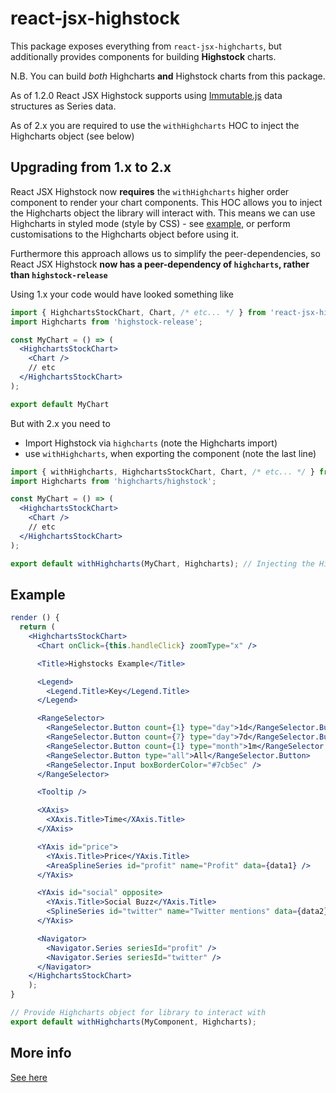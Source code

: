 # react-jsx-highstock

This package exposes everything from `react-jsx-highcharts`, but additionally provides components for building **Highstock** charts.

N.B. You can build *both* Highcharts **and** Highstock charts from this package.

As of 1.2.0 React JSX Highstock supports using [Immutable.js](https://facebook.github.io/immutable-js/) data structures as Series data.

As of 2.x you are required to use the `withHighcharts` HOC  to inject the Highcharts object (see below)

## Upgrading from 1.x to 2.x

React JSX Highstock now **requires** the `withHighcharts` higher order component to render your chart components. This HOC allows you to inject the Highcharts object the library will interact with.
This means we can use Highcharts in styled mode (style by CSS) - see [example](https://whawker.github.io/react-jsx-highcharts/examples/StyleByCSS/index.html), or perform customisations to the Highcharts object before using it.

Furthermore this approach allows us to simplify the peer-dependencies, so React JSX Highstock **now has a peer-dependency of `highcharts`, rather than `highstock-release`**

Using 1.x your code would have looked something like

```jsx
import { HighchartsStockChart, Chart, /* etc... */ } from 'react-jsx-highstock';
import Highcharts from 'highstock-release';

const MyChart = () => (
  <HighchartsStockChart>
    <Chart />
    // etc
  </HighchartsStockChart>
);

export default MyChart
```

But with 2.x you need to
 - Import Highstock via `highcharts` (note the Highcharts import)
 - use `withHighcharts`, when exporting the component (note the last line)

```jsx
import { withHighcharts, HighchartsStockChart, Chart, /* etc... */ } from 'react-jsx-highstock';
import Highcharts from 'highcharts/highstock';

const MyChart = () => (
  <HighchartsStockChart>
    <Chart />
    // etc
  </HighchartsStockChart>
);

export default withHighcharts(MyChart, Highcharts); // Injecting the Highstock object
```

## Example

```jsx
render () {
  return (
    <HighchartsStockChart>
      <Chart onClick={this.handleClick} zoomType="x" />

      <Title>Highstocks Example</Title>

      <Legend>
        <Legend.Title>Key</Legend.Title>
      </Legend>

      <RangeSelector>
        <RangeSelector.Button count={1} type="day">1d</RangeSelector.Button>
        <RangeSelector.Button count={7} type="day">7d</RangeSelector.Button>
        <RangeSelector.Button count={1} type="month">1m</RangeSelector.Button>
        <RangeSelector.Button type="all">All</RangeSelector.Button>
        <RangeSelector.Input boxBorderColor="#7cb5ec" />
      </RangeSelector>

      <Tooltip />

      <XAxis>
        <XAxis.Title>Time</XAxis.Title>
      </XAxis>

      <YAxis id="price">
        <YAxis.Title>Price</YAxis.Title>
        <AreaSplineSeries id="profit" name="Profit" data={data1} />
      </YAxis>

      <YAxis id="social" opposite>
        <YAxis.Title>Social Buzz</YAxis.Title>
        <SplineSeries id="twitter" name="Twitter mentions" data={data2} />
      </YAxis>

      <Navigator>
        <Navigator.Series seriesId="profit" />
        <Navigator.Series seriesId="twitter" />
      </Navigator>
    </HighchartsStockChart>
    );
}

// Provide Highcharts object for library to interact with
export default withHighcharts(MyComponent, Highcharts);
```

## More info

[See here](https://www.npmjs.com/package/react-jsx-highcharts)
